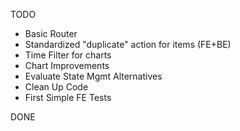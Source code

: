 TODO

- Basic Router
- Standardized "duplicate" action for items (FE+BE)
- Time Filter for charts
- Chart Improvements
- Evaluate State Mgmt Alternatives
- Clean Up Code
- First Simple FE Tests

DONE
